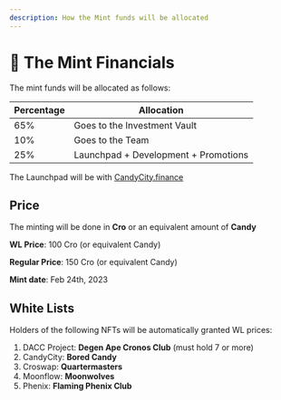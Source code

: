 ```yaml
---
description: How the Mint funds will be allocated
---
```


# 💸 The Mint Financials

The mint funds will be allocated as follows:

| Percentage | Allocation                           |
| ---------- | ------------------------------------ |
| 65%        | Goes to the Investment Vault         |
| 10%        | Goes to the Team                     |
| 25%        | Launchpad + Development + Promotions |



The Launchpad will be with [CandyCity.finance](https://candycity.finance/nfts/mint?chainId=25)

## Price

The minting will be done in **Cro** or an equivalent amount of **Candy**

**WL Price**: 100 Cro (or equivalent Candy)

**Regular Price**: 150 Cro (or equivalent Candy)

**Mint date**: Feb 24th, 2023

## White Lists

Holders of the following NFTs will be automatically granted WL prices:

1. DACC Project: **Degen Ape Cronos Club** (must hold 7 or more)
2. CandyCity: **Bored Candy**
3. Croswap: **Quartermasters**
4. Moonflow: **Moonwolves**
5. Phenix: **Flaming Phenix Club**
